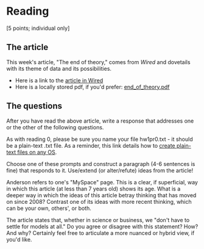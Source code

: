 # Reading

[5 points; individual only]

## The article

This week's article, "The end of theory," comes from *Wired* and dovetails with its theme of data and its possibilities.

- Here is a link to the [article in Wired](http://www.wired.com/science/discoveries/magazine/16-07/pb_theory)
- Here is a locally stored pdf, if you'd prefer: [end_of_theory.pdf](end_of_theory)

## The questions

After you have read the above article, write a response that addresses one or the other of the following questions.

As with reading 0, please be sure you name your file hw1pr0.txt - it should be a plain-text .txt file. As a reminder, this link details how to [create plain-text files on any OS](https://www.cs.hmc.edu/twiki/bin/view/CS5Spring2015/CreatingPlainTextFilesInAnyOS).

Choose one of these prompts and construct a paragraph (4-6 sentences is fine) that responds to it. Use/extend (or alter/refute) ideas from the article!

Anderson refers to one's "MySpace" page. This is a clear, if superficial, way in which this article (at less than 7 years old) shows its age. What is a deeper way in which the ideas of this article betray thinking that has moved on since 2008? Contrast one of its ideas with more recent thinking, which can be your own, others', or both. 

The article states that, whether in science or business, we "don't have to settle for models at all." Do you agree or disagree with this statement? How? And why? Certainly feel free to articulate a more nuanced or hybrid view, if you'd like.
